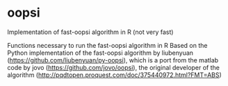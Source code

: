 # oopsi
Implementation of fast-oopsi algorithm in R (not very fast)


Functions necessary to run the fast-oopsi algorithm in R
Based on the Python implementation of the fast-oopsi algorithm
by liubenyuan (https://github.com/liubenyuan/py-oopsi),
which is a port from the matlab code by jovo (https://github.com/jovo/oopsi),
the original developer of the algorithm (http://pqdtopen.proquest.com/doc/375440972.html?FMT=ABS)

